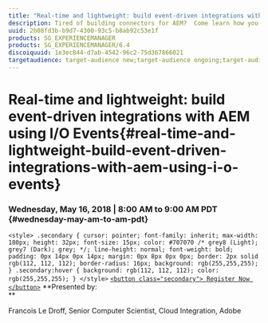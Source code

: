 ```yaml
---
title: "Real-time and lightweight: build event-driven integrations with AEM using I/O Events"
description: Tired of building connectors for AEM?  Come learn how you can expose any internal osgi events from AEM through Adobe I/O Events to build event-driven workflows across multiple systems with ease. I/O Events allows you to respond to both administrative events and customer behaviors in real-time. 
uuid: 2b08fd3b-b9d7-4300-93c5-b8ab92c53e1f
products: SG_EXPERIENCEMANAGER
products: SG_EXPERIENCEMANAGER/6.4
discoiquuid: 1e3ec844-d7ab-4542-96c2-75d367866021
targetaudience: target-audience new;target-audience ongoing;target-audience upgrader
---
```


# Real-time and lightweight: build event-driven integrations with AEM using I/O Events{#real-time-and-lightweight-build-event-driven-integrations-with-aem-using-i-o-events}

### Wednesday, May 16, 2018 | 8:00 AM to 9:00 AM PDT {#wednesday-may-am-to-am-pdt}

`<style> .secondary { cursor: pointer; font-family: inherit; max-width: 180px; height: 32px; font-size: 15px; color: #707070 /* grey8 (Light); grey7 (Dark); grey; */; line-height: normal; font-weight: bold; padding: 0px 14px 0px 14px; margin: 0px 8px 0px 0px; border: 2px solid rgb(112, 112, 112); border-radius: 16px; background: rgb(255,255,255); } .secondary:hover { background: rgb(112, 112, 112); color: rgb(255,255,255); } </style>` [ `<button class="secondary"> Register Now </button>`](https://www.meetup.com/AEM-Technologist-Group/events/250446414/) **Presented by:   
**

Francois Le Droff, Senior Computer Scientist, Cloud Integration, Adobe

